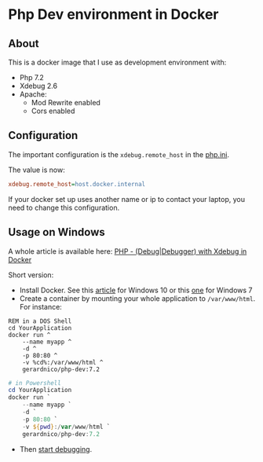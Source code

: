 # Php Dev environment in Docker

## About

This is a docker image that I use as development environment with:

  * Php 7.2
  * Xdebug 2.6
  * Apache:
      * Mod Rewrite enabled
      * Cors enabled
  
## Configuration

The important configuration is the `xdebug.remote_host` in the [php.ini](php.ini).

The value is now:
```ini
xdebug.remote_host=host.docker.internal
```

If your docker set up uses another name or ip to contact your laptop, you need to change this configuration.

## Usage on Windows

A whole article is available here: [PHP - (Debug|Debugger) with Xdebug in Docker](https://gerardnico.com/lang/php/debug)


Short version:

  * Install Docker. See this [article](https://gerardnico.com/vm/docker/installation_windows_10) for Windows 10 or this [one](https://gerardnico.com/vm/docker/installation_windows_7) for Windows 7
  * Create a container by mounting your whole application to `/var/www/html`. For instance:
```dos
REM in a DOS Shell
cd YourApplication
docker run ^
    --name myapp ^
    -d ^
    -p 80:80 ^
    -v %cd%:/var/www/html ^
    gerardnico/php-dev:7.2
```
```powershell
# in Powershell
cd YourApplication
docker run `
    --name myapp `
    -d `
    -p 80:80 `
    -v ${pwd}:/var/www/html `
    gerardnico/php-dev:7.2
```
  * Then [start debugging](https://gerardnico.com/lang/php/debug#start_debug). 

